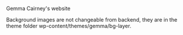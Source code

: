 Gemma Cairney's website

Background images are not changeable from backend, they are in the theme folder wp-content/themes/gemma/bg-layer.